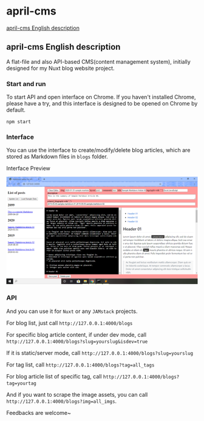 # april-cms 

[april-cms English description](#april-cms-English-description)

## april-cms English description
A flat-file and also API-based CMS(content management system), initially designed for my Nuxt blog website project.

### Start and run

To start API and open interface on Chrome. If you haven't installed Chrome, please have a try, and this interface is designed to be opened on Chrome by default.

```
npm start
```

### Interface

You can use the interface to create/modify/delete blog articles, which are stored as Markdown files in `blogs` folder.

Interface Preview

![preview](img/preview.png)

### API

And you can use it for `Nuxt` or any `JAMstack` projects.

For blog list, just call `http://127.0.0.1:4000/blogs`

For specific blog article content, if under dev mode, call `http://127.0.0.1:4000/blogs?slug=yourslug&isdev=true`

If it is static/server mode, call `http://127.0.0.1:4000/blogs?slug=yourslug`

For tag list, call `http://127.0.0.1:4000/blogs?tag=all_tags`

For blog article list of specific tag, call `http://127.0.0.1:4000/blogs?tag=yourtag`

And if you want to scrape the image assets, you can call `http://127.0.0.1:4000/blogs?img=all_imgs`.

Feedbacks are welcome~
